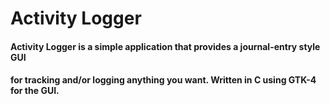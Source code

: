 
# **Activity Logger**

#### Activity Logger is a simple application that provides a journal-entry style GUI 
#### for tracking and/or logging anything you want. Written in C using GTK-4 for the GUI.
